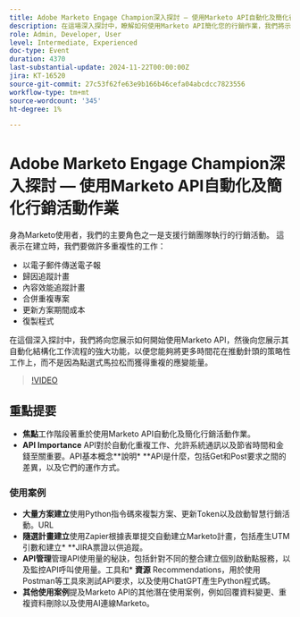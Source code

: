 ```yaml
---
title: Adobe Marketo Engage Champion深入探討 — 使用Marketo API自動化及簡化行銷活動作業
description: 在這場深入探討中，瞭解如何使用Marketo API簡化您的行銷作業，我們將示範如何自動化重複工作，例如建立電子郵件電子報、追蹤計畫、合併重複專案、更新計畫成本和複製計畫，讓您專注在策略性計畫上。
role: Admin, Developer, User
level: Intermediate, Experienced
doc-type: Event
duration: 4370
last-substantial-update: 2024-11-22T00:00:00Z
jira: KT-16520
source-git-commit: 27c53f62fe63e9b166b46cefa04abcdcc7823556
workflow-type: tm+mt
source-wordcount: '345'
ht-degree: 1%

---
```



# Adobe Marketo Engage Champion深入探討 — 使用Marketo API自動化及簡化行銷活動作業

身為Marketo使用者，我們的主要角色之一是支援行銷團隊執行的行銷活動。 這表示在建立時，我們要做許多重複性的工作：

* 以電子郵件傳送電子報
* 歸因追蹤計畫
* 內容效能追蹤計畫
* 合併重複專案
* 更新方案期間成本
* 復製程式

在這個深入探討中，我們將向您展示如何開始使用Marketo API，然後向您展示其自動化結構化工作流程的強大功能，以便您能夠將更多時間花在推動針頭的策略性工作上，而不是因為點選式馬拉松而獲得重複的應變能量。

>[!VIDEO](https://video.tv.adobe.com/v/3440396/?learn=on&enablevpops)

## 重點提要

* **焦點**&#x200B;工作階段著重於使用Marketo API自動化及簡化行銷活動作業。
* **API Importance** API對於自動化重複工作、允許系統通訊以及節省時間和金錢至關重要。API基本概念**說明* **API是什麼，包括Get和Post要求之間的差異，以及它們的運作方式。

### 使用案例

* **大量方案建立**&#x200B;使用Python指令碼來複製方案、更新Token以及啟動智慧行銷活動。&#x200B;URL
* **隨選計畫建立**&#x200B;使用Zapier根據表單提交自動建立Marketo計畫，包括產生UTM引數和建立* **JIRA票證以供追蹤。
* **API管理**&#x200B;管理API使用量的秘訣，包括針對不同的整合建立個別啟動點服務，以及監控API呼叫使用量。工具和* **資源** Recommendations，用於使用Postman等工具來測試API要求，以及使用ChatGPT產生Python程式碼。
* **其他使用案例**&#x200B;提及Marketo API的其他潛在使用案例，例如回覆資料變更、重複資料刪除以及使用AI連線Marketo。